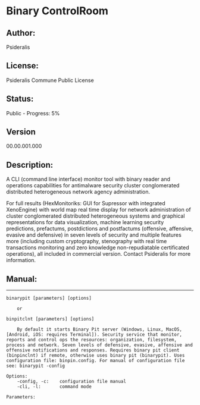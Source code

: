 # Binary ControlRoom
## Author: 
Psideralis
## License: 
Psideralis Commune Public License
## Status:
Public - Progress: 5%
## Version
00.00.001.000
## Description:
A CLI (command line interface) monitor tool with binary reader and operations capabilities for antimalware security cluster conglomerated distributed heterogeneous network agency administration.

For full results (HexMonitoriks: GUI for Supressor with integrated XenoEngine) with world map real time display for network administration of cluster conglomerated distributed heterogeneous systems and graphical representations for data visualization, machine learning security predictions, prefactums, postdictions and postfactums (offensive, affensive, evasive and defensive) in seven levels of security and multiple features more (including custom cryptography, stenography with real time transactions monitoring and zero knowledge non-repudiatable certificated operations), all included in commercial version. Contact Psideralis for more information.
## Manual:  
----------
    binarypit [parameters] [options]

        or

    binpitclnt [parameters] [options]

        By default it starts Binary Pit server (Windows, Linux, MacOS, [Android, iOS: requires Terminal]). Security service that monitor, reports and control ops the resources: organization, filesystem, process and network. Seven levels of defensive, evasive, affensive and offensive notifications and responses. Requires binary pit client (binpinclnt) if remote, otherwise uses binary pit (binarypit). Uses configuration file: binpin.config. For manual of configuration file see: binarypit -config

    Options:
        -config, -c:    configuration file manual
        -cli, -l:       command mode

    Parameters: